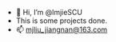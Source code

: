 - 👋 Hi, I’m @lmjieSCU
- This is some projects done.
- 📫 mjliu_jiangnan@163.com

<!---
lmjieSCU/lmjieSCU is a ✨ special ✨ repository because its `README.md` (this file) appears on your GitHub profile.
You can click the Preview link to take a look at your changes.
--->
